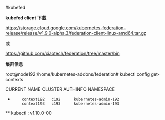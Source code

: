#kubefed 

**kubefed client 下载**

https://storage.cloud.google.com/kubernetes-federation-release/release/v1.9.0-alpha.3/federation-client-linux-amd64.tar.gz

或

https://github.com/xiaotech/federation/tree/master/bin


**集群信息**

root@node192:/home/kubernetes-addons/federation# kubectl config get-contexts 

CURRENT   NAME         CLUSTER   AUTHINFO               NAMESPACE
*         context192   c192      kubernetes-admin-192   
          context193   c193      kubernetes-admin-193   

** kubectl : v1.10.0-00
